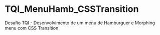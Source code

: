# TQI_MenuHamb_CSSTransition
Desafio TQI - Desenvolvimento de um menu de Hamburguer e Morphing menu com CSS Transition
